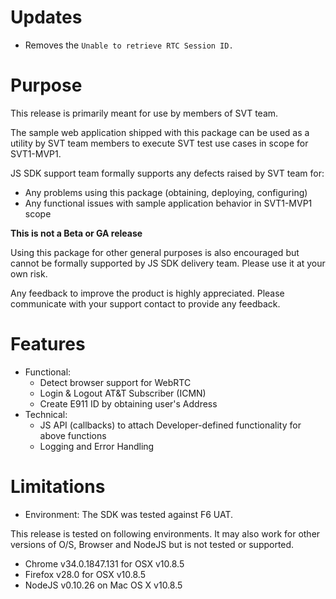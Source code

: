 # Updates

* Removes the `Unable to retrieve RTC Session ID.`

# Purpose
This release is primarily meant for use by members of SVT team.

The sample web application shipped with this package can be used as a utility by SVT team members to execute SVT test use cases in scope for SVT1-MVP1.

JS SDK support team formally supports any defects raised by SVT team for:
* Any problems using this package (obtaining, deploying, configuring)
* Any functional issues with sample application behavior in SVT1-MVP1 scope

**This is not a Beta or GA release**

Using this package for other general purposes is also encouraged but cannot be formally supported by JS SDK delivery team. Please use it at your own risk.

Any feedback to improve the product is highly appreciated. Please communicate with your support contact to provide any feedback.

# Features
* Functional:
  * Detect browser support for WebRTC
  * Login & Logout AT&T Subscriber (ICMN)
  * Create E911 ID by obtaining user's Address
* Technical:
  * JS API (callbacks) to attach Developer-defined functionality for above functions
  * Logging and Error Handling

# Limitations
* Environment: The SDK was tested against F6 UAT.

This release is tested on following environments. It may also work for other versions of O/S, Browser and NodeJS but is not tested or supported.

* Chrome v34.0.1847.131 for OSX v10.8.5
* Firefox v28.0 for OSX v10.8.5
* NodeJS v0.10.26 on Mac OS X v10.8.5
